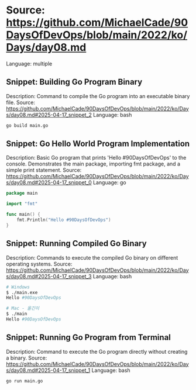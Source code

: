 # Source: https://github.com/MichaelCade/90DaysOfDevOps/blob/main/2022/ko/Days/day08.md
Language: multiple

## Snippet: Building Go Program Binary
Description: Command to compile the Go program into an executable binary file.
Source: https://github.com/MichaelCade/90DaysOfDevOps/blob/main/2022/ko/Days/day08.md#2025-04-17_snippet_2
Language: bash

```bash
go build main.go
```

## Snippet: Go Hello World Program Implementation
Description: Basic Go program that prints 'Hello #90DaysOfDevOps' to the console. Demonstrates the main package, importing fmt package, and a simple print statement.
Source: https://github.com/MichaelCade/90DaysOfDevOps/blob/main/2022/ko/Days/day08.md#2025-04-17_snippet_0
Language: go

```go
package main

import "fmt"

func main() {
    fmt.Println("Hello #90DaysOfDevOps")
}
```

## Snippet: Running Compiled Go Binary
Description: Commands to execute the compiled Go binary on different operating systems.
Source: https://github.com/MichaelCade/90DaysOfDevOps/blob/main/2022/ko/Days/day08.md#2025-04-17_snippet_3
Language: bash

```bash
# Windows
$ ./main.exe
Hello #90DaysOfDevOps

# Mac - 올긴이
$ ./main
Hello #90DaysOfDevOps
```

## Snippet: Running Go Program from Terminal
Description: Command to execute the Go program directly without creating a binary.
Source: https://github.com/MichaelCade/90DaysOfDevOps/blob/main/2022/ko/Days/day08.md#2025-04-17_snippet_1
Language: bash

```bash
go run main.go
```